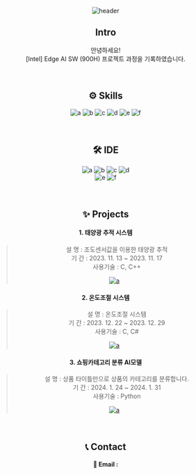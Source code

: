<!--
<div align="right">
<a href="https://hits.seeyoufarm.com"><img src="https://hits.seeyoufarm.com/api/count/incr/badge.svg?url=https%3A%2F%2Fgithub.com%2FBrotherHwan&count_bg=%2379C83D&title_bg=%23555555&icon=&icon_color=%23E7E7E7&title=hits&edge_flat=false"/></a>                      
</div>
-->

<div align="center">
 
![header](https://capsule-render.vercel.app/api?type=waving&height=300&color=gradient&text=PORTFOLIO&section=header&reversal=false&desc=BrotherHwan&textBg=false&descAlign=63&animation=fadeIn)



## Intro
안녕하세요!  
[Intel] Edge AI SW (900H) 프로젝트 과정을 기록하였습니다.  


　
## ⚙ Skills  
![a](https://img.shields.io/badge/C-00599C?style=for-the-badge&logo=cpp&logoColor=white) ![b](https://img.shields.io/badge/C++-14354C?style=for-the-badge&logo=cpp&logoColor=white) ![c](https://img.shields.io/badge/Python-14354C?style=for-the-badge&logo=python&logoColor=white) ![d](https://img.shields.io/badge/STM32-03234B?style=for-the-badge&logo=stmicroelectronics&logoColor=white) ![e](https://img.shields.io/badge/Selenium-43B02A?style=for-the-badge&logo=selenium&logoColor=white) ![f](https://img.shields.io/badge/Tensorflow-FF6F00?style=for-the-badge&logo=tensorflow&logoColor=white)


　
## 🛠 IDE  
![a](https://img.shields.io/badge/Colab-F9AB00?style=for-the-badge&logo=googlecolab&color=525252) 
![b](https://img.shields.io/badge/PyCharm-000000.svg?&style=for-the-badge&logo=PyCharm&logoColor=white) 
![c](https://img.shields.io/badge/Visual_Studio-5C2D91?style=for-the-badge&logo=visual%20studio&logoColor=white) 
![d](https://img.shields.io/badge/Visual_Studio_Code-0078D4?style=for-the-badge&logo=visual%20studio%20code&logoColor=white) </br>
![e](https://img.shields.io/badge/Arduino_IDE-00979D?style=for-the-badge&logo=arduino&logoColor=white)
![f](https://img.shields.io/badge/STM32CubeIDE-03234B?style=for-the-badge&logo=stmicroelectronics&logoColor=white)


　  
## ✨ Projects
 #### 1. 태양광 추적 시스템
> &nbsp;&nbsp;&nbsp;설 명 : 조도센서값을 이용한 태양광 추적   
> &nbsp;&nbsp;&nbsp;기 간 : 2023. 11. 13 ~ 2023. 11. 17  
> &nbsp;&nbsp;&nbsp;사용기술 : C, C++   
>
><a href="https://github.com/BrotherHwan/Solar_tracking_system.git">![a](https://img.shields.io/badge/GitHub-100000?style=for-the-badge&logo=github&logoColor=white)</a>  

 #### 2. 온도조절 시스템
> &nbsp;&nbsp;&nbsp;설 명 : 온도조절 시스템  
> &nbsp;&nbsp;&nbsp;기 간 : 2023. 12. 22 ~ 2023. 12. 29  
> &nbsp;&nbsp;&nbsp;사용기술 : C, C#   
>
><a href="https://github.com/BrotherHwan/Temperature_control_system.git">![a](https://img.shields.io/badge/GitHub-100000?style=for-the-badge&logo=github&logoColor=white)</a>
 


 #### 3. 쇼핑카테고리 분류 AI모델
> &nbsp;&nbsp;&nbsp;설 명 : 상품 타이틀만으로 상품의 카테고리를 분류합니다.  
> &nbsp;&nbsp;&nbsp;기 간 : 2024. 1. 24 ~ 2024. 1. 31  
> &nbsp;&nbsp;&nbsp;사용기술 : Python   
>
><a href="https://github.com/BrotherHwan/shopping_category_classification.git">![a](https://img.shields.io/badge/GitHub-100000?style=for-the-badge&logo=github&logoColor=white)</a>

　
## 📞 Contact  
#### 📧 Email :

</div>
